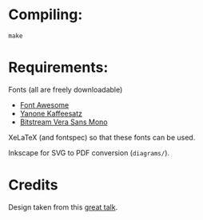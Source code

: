 # Compiling:

```
make
```

# Requirements:

Fonts (all are freely downloadable)

* [Font Awesome](http://fortawesome.github.io/Font-Awesome/)
* [Yanone Kaffeesatz](https://www.google.com/fonts#UsePlace:use/Collection:Yanone+Kaffeesatz)
* [Bitstream Vera Sans Mono](http://ftp.gnome.org/pub/GNOME/sources/ttf-bitstream-vera/1.10/)

XeLaTeX (and fontspec) so that these fonts can be used.

Inkscape for SVG to PDF conversion (`diagrams/`).

# Credits

Design taken from this [great talk](http://bost.ocks.org/mike/d3/workshop/#0).
